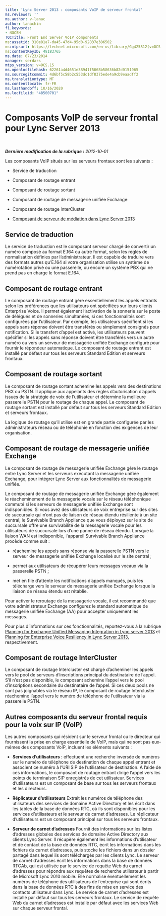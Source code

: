 ```yaml
---
title: 'Lync Server 2013 : composants VoIP de serveur frontal'
ms.reviewer: ''
ms.author: v-lanac
author: lanachin
f1.keywords:
- NOCSH
TOCTitle: Front End Server VoIP components
ms:assetid: 310e81a7-da45-47d4-95d0-92837e386502
ms:mtpsurl: https://technet.microsoft.com/en-us/library/Gg425812(v=OCS.15)
ms:contentKeyID: 48183765
ms.date: 07/23/2014
manager: serdars
mtps_version: v=OCS.15
ms.openlocfilehash: 62261a4d4651e38941f5068b58636b82d0151965
ms.sourcegitcommit: 4d6bf5c58b2c553dc1df8375ede4a9cb9eaadff2
ms.translationtype: MT
ms.contentlocale: fr-FR
ms.lasthandoff: 10/16/2020
ms.locfileid: "48500701"
---
```

# <a name="front-end-server-voip-components-for-lync-server-2013"></a>Composants VoIP de serveur frontal pour Lync Server 2013

<div data-xmlns="http://www.w3.org/1999/xhtml">

<div class="topic" data-xmlns="http://www.w3.org/1999/xhtml" data-msxsl="urn:schemas-microsoft-com:xslt" data-cs="https://msdn.microsoft.com/">

<div data-asp="https://msdn2.microsoft.com/asp">



</div>

<div id="mainSection">

<div id="mainBody">

<span> </span>

_**Dernière modification de la rubrique :** 2012-10-01_

Les composants VoIP situés sur les serveurs frontaux sont les suivants :

  - Service de traduction

  - Composant de routage entrant

  - Composant de routage sortant

  - Composant de routage de messagerie unifiée Exchange

  - Composant de routage InterCluster

  - [Composant de serveur de médiation dans Lync Server 2013](lync-server-2013-mediation-server-component.md)

<div>

## <a name="translation-service"></a>Service de traduction

Le service de traduction est le composant serveur chargé de convertir un numéro composé au format E.164 ou autre format, selon les règles de normalisation définies par l’administrateur. Il est capable de traduire vers des formats autres qu’E.164 si votre organisation utilise un système de numérotation privé ou une passerelle, ou encore un système PBX qui ne prend pas en charge le format E.164.

</div>

<div>

## <a name="inbound-routing-component"></a>Composant de routage entrant

Le composant de routage entrant gère essentiellement les appels entrants selon les préférences que les utilisateurs ont spécifiées sur leurs clients Enterprise Voice. Il permet également l’activation de la sonnerie sur le poste de délégués et de sonneries simultanées, si ces fonctionnalités sont configurées par l’utilisateur. Par exemple, les utilisateurs spécifient si les appels sans réponse doivent être transférés ou simplement consignés pour notification. Si le transfert d’appel est activé, les utilisateurs peuvent spécifier si les appels sans réponse doivent être transférés vers un autre numéro ou vers un serveur de messagerie unifiée Exchange configuré pour fournir le répondeur automatique. Le composant de routage entrant est installé par défaut sur tous les serveurs Standard Edition et serveurs frontaux.

</div>

<div>

## <a name="outbound-routing-component"></a>Composant de routage sortant

Le composant de routage sortant achemine les appels vers des destinations PBX ou PSTN. Il applique aux appelants des règles d’autorisation d’appels issues de la stratégie de voix de l’utilisateur et détermine la meilleure passerelle PSTN pour le routage de chaque appel. Le composant de routage sortant est installé par défaut sur tous les serveurs Standard Edition et serveurs frontaux.

La logique de routage qu’il utilise est en grande partie configurée par les administrateurs réseau ou de téléphonie en fonction des exigences de leur organisation.

</div>

<div>

## <a name="exchange-um-routing-component"></a>Composant de routage de messagerie unifiée Exchange

Le composant de routage de messagerie unifiée Exchange gère le routage entre Lync Server et les serveurs exécutant la messagerie unifiée Exchange, pour intégrer Lync Server aux fonctionnalités de messagerie unifiée.

Le composant de routage de messagerie unifiée Exchange gère également le réacheminement de la messagerie vocale sur le réseau téléphonique commuté si les serveurs de messagerie unifiée Exchange sont indisponibles. Si vous avez des utilisateurs de voix entreprise sur des sites de succursale qui n’ont pas de liaison de réseau étendu résiliente à un site central, le Survivable Branch Appliance que vous déployez sur le site de succursale offre une survivabilité de la messagerie vocale pour les utilisateurs de succursale lors d’une panne de réseau étendu. Lorsque la liaison WAN est indisponible, l'appareil Survivable Branch Appliance procède comme suit :

  - réachemine les appels sans réponse via la passerelle PSTN vers le serveur de messagerie unifiée Exchange localisé sur le site central ;

  - permet aux utilisateurs de récupérer leurs messages vocaux via la passerelle PSTN ;

  - met en file d’attente les notifications d’appels manqués, puis les télécharge vers le serveur de messagerie unifiée Exchange lorsque la liaison de réseau étendu est rétablie.

Pour activer le reroutage de la messagerie vocale, il est recommandé que votre administrateur Exchange configurez le standard automatique de messagerie unifiée Exchange (AA) pour accepter uniquement les messages.

Pour plus d’informations sur ces fonctionnalités, reportez-vous à la rubrique [Planning for Exchange Unified Messaging Integration in Lync server 2013](lync-server-2013-planning-for-exchange-unified-messaging-integration.md) et [Planning for Enterprise Voice Resiliency in Lync Server 2013](lync-server-2013-planning-for-enterprise-voice-resiliency.md), respectivement.

</div>

<div>

## <a name="intercluster-routing-component"></a>Composant de routage InterCluster

Le composant de routage Intercluster est chargé d’acheminer les appels vers le pool de serveurs d’inscriptions principal du destinataire de l’appel. S’il n’est pas disponible, le composant achemine l’appel vers le pool d’inscriptions secondaire du destinataire de l’appel. Si ces deux pools ne sont pas joignables via le réseau IP, le composant de routage Intercluster réachemine l’appel vers le numéro de téléphone de l’utilisateur via la passerelle PSTN.

</div>

<div>

## <a name="other-front-end-server-components-required-for-voip"></a>Autres composants du serveur frontal requis pour la voix sur IP (VoIP)

Les autres composants qui résident sur le serveur frontal ou le directeur qui fournissent la prise en charge essentielle de VoIP, mais qui ne sont pas eux-mêmes des composants VoIP, incluent les éléments suivants :

  - **Services d’utilisateurs** : effectuent une recherche inversée de numéros sur le numéro de téléphone de destination de chaque appel entrant et associent ce numéro à l’URI SIP de l’utilisateur de destination. À l’aide de ces informations, le composant de routage entrant dirige l’appel vers les points de terminaison SIP enregistrés de cet utilisateur. Services d’utilisateurs est un composant de base sur tous les serveurs frontaux et les directeurs.

  - **Réplicateur d’utilisateurs** Extrait les numéros de téléphone des utilisateurs des services de domaine Active Directory et les écrit dans les tables de la base de données RTC, où ils sont disponibles pour les services d’utilisateurs et le serveur de carnet d’adresses. Le réplicateur d’utilisateurs est un composant principal sur tous les serveurs frontaux.

  - **Serveur de carnet d’adresses** Fournit des informations sur les listes d’adresses globales des services de domaine Active Directory aux clients Lync Server. Il récupère également les informations d’utilisateur et de contact de la base de données RTC, écrit les informations dans les fichiers du carnet d’adresses, puis stocke les fichiers dans un dossier partagé dans lequel ils sont téléchargés par les clients Lync. Le serveur de carnet d’adresses écrit les informations dans la base de données RTCAb, qui est utilisée par le service de requête Web du carnet d’adresses pour répondre aux requêtes de recherche utilisateur à partir de Microsoft Lync 2010 mobile. Elle normalise éventuellement les numéros de téléphone des utilisateurs de l’entreprise qui sont écrits dans la base de données RTC à des fins de mise en service des contacts utilisateur dans Lync. Le service de carnet d’adresses est installé par défaut sur tous les serveurs frontaux. Le service de requête Web du carnet d’adresses est installé par défaut avec les services Web sur chaque serveur frontal.

</div>

</div>

<span> </span>

</div>

</div>

</div>

